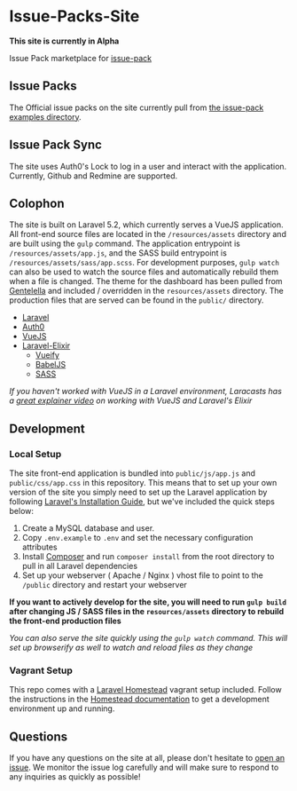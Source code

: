 # Issue-Packs-Site
**This site is currently in Alpha**

Issue Pack marketplace for [issue-pack](https://www.npmjs.com/package/issue-pack)

## Issue Packs

The Official issue packs on the site currently pull from [the issue-pack examples directory](https://github.com/GovReady/Issue-Packs/tree/master/examples).

## Issue Pack Sync

The site uses Auth0's Lock to log in a user and interact with the application.  Currently, Github and Redmine are supported.

## Colophon

The site is built on Laravel 5.2, which currently serves a VueJS application.  All front-end source files are located in the `/resources/assets` directory and are built using the `gulp` command.  The application entrypoint is `/resources/assets/app.js`, and the SASS build entrypoint is `/resources/assets/sass/app.scss`.  For development purposes, `gulp watch` can also be used to watch the source files and automatically rebuild them when a file is changed.  The theme for the dashboard has been pulled from [Gentelella](https://github.com/puikinsh/gentelella) and included / overridden in the `resources/assets` directory.  The production files that are served can be found in the `public/` directory.

* [Laravel](https://laravel.com/docs/5.2)
* [Auth0](https://auth0.com/)
* [VueJS](https://vuejs.org/)
* [Laravel-Elixir](https://laravel.com/docs/5.2/elixir)
  * [Vueify](https://github.com/vuejs/vueify)
  * [BabelJS](https://babeljs.io/)
  * [SASS](http://sass-lang.com/)

_If you haven't worked with VueJS in a Laravel environment, Laracasts has a [great explainer video](https://laracasts.com/series/learning-vuejs/episodes/9) on working with VueJS and Laravel's Elixir_

## Development

### Local Setup

The site front-end application is bundled into `public/js/app.js` and `public/css/app.css` in this repository.  This means that to set up your own version of the site you simply need to set up the Laravel application by following [Laravel's Installation Guide](https://laravel.com/docs/5.2), but we've included the quick steps below:

1.  Create a MySQL database and user.
1.  Copy `.env.example` to `.env` and set the necessary configuration attributes
1.  Install [Composer](https://getcomposer.org/) and run `composer install` from the root directory to pull in all Laravel dependencies
1.  Set up your webserver ( Apache / Nginx ) vhost file to point to the `/public` directory and restart your webserver

**If you want to actively develop for the site, you will need to run `gulp build` after changing JS / SASS files in the `resources/assets` directory to rebuild the front-end production files**

_You can also serve the site quickly using the `gulp watch` command.  This will set up browserify as well to watch and reload files as they change_

### Vagrant Setup
This repo comes with a [Laravel Homestead](https://laravel.com/docs/5.2/homestead) vagrant setup included.  Follow the instructions in the [Homestead documentation](https://laravel.com/docs/5.2/homestead) to get a development environment up and running.

## Questions

If you have any questions on the site at all, please don't hesitate to [open an issue](https://github.com/GovReady/Issue-Packs-Site/issues/new).  We monitor the issue log carefully and will make sure to respond to any inquiries as quickly as possible!
